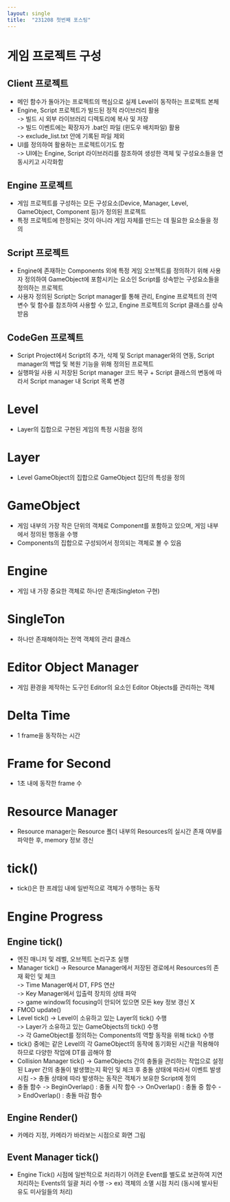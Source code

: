 ```yaml
---
layout: single
title:  "231208 첫번째 포스팅"
---
```

# 게임 프로젝트 구성
## Client 프로젝트
* 메인 함수가 돌아가는 프로젝트의 핵심으로 실제 Level이 동작하는 프로젝트 본체<br>
* Engine, Script 프로젝트가 빌드된 정적 라이브러리 활용<br>
-> 빌드 시 외부 라이브러리 디렉토리에 복사 및 저장<br>
-> 빌드 이벤트에는 확장자가 .bat인 파일 (윈도우 배치파일) 활용<br>
-> exclude_list.txt 안에 기록된 파일 제외
* UI를 정의하여 활용하는 프로젝트이기도 함<br>
-> UI에는 Engine, Script 라이브러리를 참조하여 생성한 객체 및 구성요소들을 연동시키고 시각화함
## Engine 프로젝트
* 게임 프로젝트를 구성하는 모든 구성요소(Device, Manager, Level, GameObject, Component 등)가 정의된 프로젝트
* 특정 프로젝트에 한정되는 것이 아니라 게임 자체를 만드는 데 필요한 요소들을 정의
## Script 프로젝트
* Engine에 존재하는 Components 외에 특정 게임 오브젝트를 정의하기 위해 사용자 정의하여 GameObject에 포함시키는 요소인 Script를 상속받는 구성요소들을 정의하는 프로젝트
* 사용자 정의된 Script는 Script manager를 통해 관리, Engine 프로젝트의 전역 변수 및 함수를 참조하여 사용할 수 있고, Engine 프로젝트의 Script 클래스를 상속받음
## CodeGen 프로젝트
* Script Project에서 Script의 추가, 삭제 및 Script manager와의 연동, Script manager의 백업 및 복원 기능을 위해 정의된 프로젝트
* 실행파일 사용 시 저장된 Script manager 코드 복구 + Script 클래스의 변동에 따라서 Script manager 내 Script 목록 변경

# Level
* Layer의 집합으로 구현된 게임의 특정 시점을 정의

# Layer
* Level GameObject의 집합으로 GameObject 집단의 특성을 정의

# GameObject
* 게임 내부의 가장 작은 단위의 객체로 Component를 포함하고 있으며, 게임 내부에서 정의된 행동을 수행
* Components의 집합으로 구성되어서 정의되는 객체로 볼 수 있음

# Engine
* 게임 내 가장 중요한 객체로 하나만 존재(Singleton 구현)

# SingleTon
* 하나만 존재해야하는 전역 객체의 관리 클래스

# Editor Object Manager
* 게임 환경을 제작하는 도구인 Editor의 요소인 Editor Objects를 관리하는 객체

# Delta Time
* 1 frame을 동작하는 시간
# Frame for Second
* 1초 내에 동작한 frame 수

# Resource Manager
* Resource manager는 Resource 폴더 내부의 Resources의 실시간 존재 여부를 파악한 후, memory 정보 갱신

# tick()
* tick()은 한 프레임 내에 일반적으로 객체가 수행하는 동작
# Engine Progress
## Engine tick()
* 엔진 매니저 및 레벨, 오브젝트 논리구조 실행
* Manager tick()
-> Resource Manager에서 저장된 경로에서 Resources의 존재 확인 및 체크<br>
-> Time Manager에서 DT, FPS 연산<br>
-> Key Manager에서 입출력 장치의 상태 파악<br>
-> game window의 focusing이 안되어 있으면 모든 key 정보 갱신 X
* FMOD update()
* Level tick()
-> Level이 소유하고 있는 Layer의 tick() 수행<br>
-> Layer가 소유하고 있는 GameObjects의 tick() 수행<br>
-> 각 GameObject를 정의하는 Components의 역할 동작을 위해 tick() 수행<br>
* tick() 중에는 같은 Level의 각 GameObject의 동작에 동기화된 시간을 적용해야 하므로 다양한 작업에 DT를 곱해야 함
* Collision Manager tick()
-> GameObjects 간의 충돌을 관리하는 작업으로 설정된 Layer 간의 충돌이 발생했는지 확인 및 체크 후 충돌 상태에 따라서 이벤트 발생시킴
-> 충돌 상태에 따라 발생하는 동작은 객체가 보유한 Script에 정의
* 충돌 함수
-> BeginOverlap() : 충돌 시작 함수
-> OnOverlap() : 충돌 중 함수
-> EndOverlap() : 충돌 마감 함수
## Engine Render()
* 카메라 지정, 카메라가 바라보는 시점으로 화면 그림
## Event Manager tick()
* Engine Tick() 시점에 일반적으로 처리하기 어려운 Event를 별도로 보관하여 지연 처리하는 Events의 일괄 처리 수행
-> ex) 객체의 소멸 시점 처리 (동시에 발사된 유도 미사일들의 처리)
